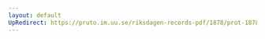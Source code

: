 ```yaml
---
layout: default
UpRedirect: https://pruto.im.uu.se/riksdagen-records-pdf/1878/prot-1878--ak--031/prot-1878--ak--031_011.pdf
---
```

